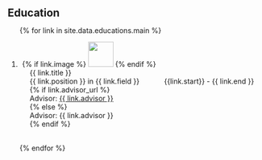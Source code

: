 <h2 id="educations" style="margin: -5px 0px 5px;">Education</h2>

<div class="educations">
<ol class="afflication">

{% for link in site.data.educations.main %}

<li>
<div class="edu-row">
  <div class="col-sm-3" style="position: relative;padding-left: 5px;">
    {% if link.image %} 
    <img src="{{ link.image }}" class="teaser img-fluid z-depth-1" width="50px">
    {% endif %}
  </div>
  <div class="col-sm-9" style="position: relative;padding-right: 15px;padding-left: 20px;">
      <div class="title">{{ link.title }}</div>
      <div class="details">{{ link.position }} in {{ link.field }} <t style="float:right">{{link.start}} - {{ link.end }}</t></div>
      {% if link.advisor_url %}
        <div class="advisor">Advisor: <a href="{{ link.advisor_url }}">{{ link.advisor }}</a></div>
      {% else %}
        <div class="advisor">Advisor: {{ link.advisor }}</div>
      {% endif %}
  </div>

</div>
</li>

<br>

{% endfor %}

</ol>
</div>